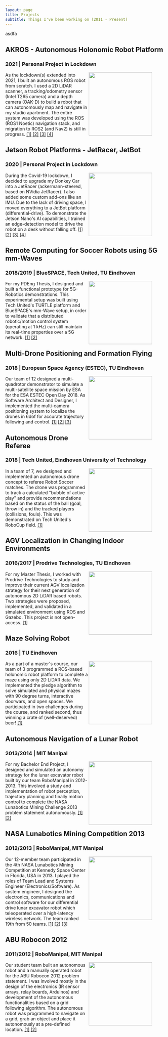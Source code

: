 ```yaml
---
layout: page
title: Projects
subtitle: Things I've been working on (2011 - Present)
---
```


asdfa

## AKROS - Autonomous Holonomic Robot Platform
### 2021 | Personal Project in Lockdown

<figure class="aligncenter">
	<img align="right" width="200" height="200" src="https://adityakamath.github.io/assets/img/akros_holo_circle.png" />
</figure>

As the lockdown(s) extended into 2021, I built an autonomous ROS robot from scratch. I used a 2D LiDAR scanner, a tracking/odometry sensor (Intel T265 camera) and a depth camera (OAK-D) to build a robot that can autonomously map and navigate in my studio apartment. The entire system was developed using the ROS (ROS1 Noetic) navigation stack, and migration to ROS2 (and Nav2) is still in progress. [[1]](https://github.com/adityakamath?tab=repositories) [[2]](https://github.com/adityakamath/akros) [[3]](https://github.com/ros-planning/navigation) [[4]](https://navigation.ros.org/)

## Jetson Robot Platforms - JetRacer, JetBot
### 2020 | Personal Project in Lockdown

<figure class="aligncenter">
	<img align="right" width="200" height="200" src="https://adityakamath.github.io/assets/img/jetbot_2.png" />
</figure>

During the Covid-19 lockdown, I decided to upgrade my Donkey Car into a JetRacer (ackermann-steered, based on NVidia JetRacer). I also added some custom add-ons like an IMU. Due to the lack of driving space, I moved everything to a JetBot platform (differential-drive). To demonstrate the Jetson Nano's AI capabilities, I trained an edge-detection model to drive the robot on a desk without falling off. [[1]](https://github.com/adityakamath?tab=repositories) [[2]](https://github.com/dusty-nv/jetson-inference) [[3]](https://github.com/dusty-nv/jetbot_ros) [[4]](https://github.com/NVIDIA-AI-IOT/jetracer)

## Remote Computing for Soccer Robots using 5G mm-Waves
### 2018/2019 | BlueSPACE, Tech United, TU Eindhoven

<figure class="aligncenter">
	<img align="right" width="200" height="200" src="https://adityakamath.github.io/assets/img/pdeng_thesis.png" />
</figure>

For my PDEng Thesis, I designed and built a functional prototype for 5G-Robotics demonstrations. This experimental setup was built using Tech United's TURTLE platform and BlueSPACE's mm-Wave setup, in order to validate that a distributed robotic/motion control system (operating at 1 kHz) can still maintain its real-time properties over a 5G network. [[1]](https://research.tue.nl/nl/publications/enabling-remote-computation-for-soccer-robots-using-5g-mm-waves-d) [[2]](https://zenodo.org/record/3519223#.X8ko9WhKhPY)

## Multi-Drone Positioning and Formation Flying
### 2018 | European Space Agency (ESTEC), TU Eindhoven

<figure class="aligncenter">
	<img align="right" width="200" height="200" src="https://adityakamath.github.io/assets/img/formation_flying.png" />
</figure>

Our team of 12 designed a multi-quadrotor demonstrator to simulate a multi-satellite space mission by ESA for the ESA ESTEC Open Day 2018. As Software Architect and Designer, I implemented the multi-camera positioning system to localize the drones in 6dof for accurate trajectory following and control. [[1]](https://www.tue.nl/en/research/aiming-at-the-sun-with-flying-drones/) [[2]](https://www.4tu.nl/sai/en/valorisation/PDEng%20trainees%20working%20on%20new%20ESA%20space%20missions/) [[3]](https://www.hannovermesse.de/product/pdeng-demonstrator-with-drones/229789/K988717)

## Autonomous Drone Referee
### 2018 | Tech United, Eindhoven University of Technology

<figure class="aligncenter">
	<img align="right" width="200" height="200" src="https://adityakamath.github.io/assets/img/drone_referee.png" />
</figure>

In a team of 7, we designed and implemented an autonomous drone concept to referee Robot Soccer matches. The drone was programmed to track a calculated "bubble of active play" and provide recommendations based on the status of the ball (goal, throw in) and the tracked players (collisions, fouls). This was demonstrated on Tech United's RoboCup field. [[1]](http://cstwiki.wtb.tue.nl/index.php?title=Drone_Referee_-_MSD_2017/18)

## AGV Localization in Changing Indoor Environments
### 2016/2017 | Prodrive Technologies, TU Eindhoven

<figure class="aligncenter">
	<img align="right" width="200" height="200" src="https://adityakamath.github.io/assets/img/master_thesis.png" />
</figure>

For my Master Thesis, I worked with Prodrive Technologies to study and improve their current AGV localization strategy for their next generation of autonomous 2D LiDAR based robots. Two strategies were proposed, implemented, and validated in a simulated environment using ROS and Gazebo. This project is not open-access. [[1]](https://research.tue.nl/nl/studentTheses/a-study-of-mobile-robot-localization-in-changing-indoor-environme)

## Maze Solving Robot
### 2016 | TU Eindhoven

<figure class="aligncenter">
	<img align="right" width="200" height="200" src="https://adityakamath.github.io/assets/img/embedded_motion_control.png" />
</figure>

As a part of a master's course, our team of 3 programmed a ROS-based holonomic robot platform to complete a maze using only 2D LiDAR data. We implemented the pledge algorithm to solve simulated and physical mazes with 90 degree turns, interactive doorwars, and open spaces. We participated in two challenges during the course, and ranked second, thus winning a crate of (well-deserved) beer! [[1]](http://cstwiki.wtb.tue.nl/index.php?title=Embedded_Motion_Control_2016)

## Autonomous Navigation of a Lunar Robot
### 2013/2014 | MIT Manipal

<figure class="aligncenter">
	<img align="right" width="200" height="200" src="https://adityakamath.github.io/assets/img/bachelor_thesis.png" />
</figure>

For my Bachelor End Project, I designed and simulated an autonomy strategy for the lunar excavator robot built by our team RoboManipal in 2012-2013. This involved a study and implementation of robot perception, trajectory planning and finally motion control to complete the NASA Lunabotics Mining Challenge 2013 problem statement autonomously. [[1]](https://issuu.com/impactjournals/docs/1._eng-autonomous_navigation_of_a_l) [[2]](http://oaji.net/articles/2014/489-1409643664.pdf)

## NASA Lunabotics Mining Competition 2013
### 2012/2013 | RoboManipal, MIT Manipal

<figure class="aligncenter">
	<img align="right" width="200" height="200" src="https://adityakamath.github.io/assets/img/nasa_lunabotics.png" />
</figure>

Our 12-member team participated in the 4th NASA Lunabotics Mining Competition at Kennedy Space Center in Florida, USA in 2013. I played the roles of Team Lead and Systems Engineer (Electronics/Software). As system engineer, I designed the electronics, communications and control software for our differential drive lunar excavator robot which teleoperated over a high-latency wireless network. The team ranked 19th from 50 teams. [[1]](https://robomanipal.wordpress.com/) [[2]](https://robomanipal.com/) [[3]](https://forums.ni.com/t5/Academics-Documents/Telerobotic-Lunar-Excavator-RMX-13/ta-p/3520498?profile.language=en)


## ABU Robocon 2012
### 2011/2012 | RoboManipal, MIT Manipal

<figure class="aligncenter">
	<img align="right" width="200" height="200" src="https://adityakamath.github.io/assets/img/abu_robocon.png" />
</figure>

Our student team built an autonomous robot and a manually operated robot for the ABU Robocon 2012 problem statement. I was involved mostly in the design of the electronics (IR sensor arrays, relay boards, Arduinos) and development of the autonomous functionalities based on a grid following algorithm. The autonomous robot was programmed to navigate on a grid, grab an object and place it autonomously at a pre-defined location. [[1]](https://robomanipal.wordpress.com/) [[2]](https://robomanipal.com/)
